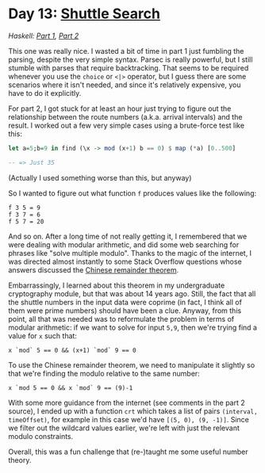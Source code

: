 # Day 13: [Shuttle Search](https://adventofcode.com/2020/day/13)

*Haskell: [Part 1](https://github.com/DestyNova/advent_of_code_2020/blob/main/day13/Part1.hs), [Part 2](https://github.com/DestyNova/advent_of_code_2020/blob/main/day13/Part1.hs)*

This one was really nice. I wasted a bit of time in part 1 just fumbling the parsing, despite the very simple syntax. Parsec is really powerful, but I still stumble with parses that require backtracking. That seems to be required whenever you use the `choice` or `<|>` operator, but I guess there are some scenarios where it isn't needed, and since it's relatively expensive, you have to do it explicitly.

For part 2, I got stuck for at least an hour just trying to figure out the relationship between the route numbers (a.k.a. arrival intervals) and the result. I worked out a few very simple cases using a brute-force test like this:
```haskell
let a=5;b=9 in find (\x -> mod (x+1) b == 0) $ map (*a) [0..500]

-- => Just 35
```
(Actually I used something worse than this, but anyway)

So I wanted to figure out what function `f` produces values like the following:
```
f 3 5 = 9
f 3 7 = 6
f 5 7 = 20
```
And so on. After a long time of not really getting it, I remembered that we were dealing with modular arithmetic, and did some web searching for phrases like "solve multiple modulo". Thanks to the magic of the internet, I was directed almost instantly to some Stack Overflow questions whose answers discussed the [Chinese remainder theorem](https://nrich.maths.org/5466).

Embarrassingly, I learned about this theorem in my undergraduate cryptography module, but that was about 14 years ago. Still, the fact that all the shuttle numbers in the input data were coprime (in fact, I think all of them were prime numbers) should have been a clue.
Anyway, from this point, all that was needed was to reformulate the problem in terms of modular arithmetic: if we want to solve for input `5,9`, then we're trying find a value for `x` such that:
```
x `mod` 5 == 0 && (x+1) `mod` 9 == 0
```
To use the Chinese remainder theorem, we need to manipulate it slightly so that we're finding the modulo relative to the same number:
```
x `mod 5 == 0 && x `mod` 9 == (9)-1
```
With some more guidance from the internet (see comments in the part 2 source), I ended up with a function `crt` which takes a list of pairs `(interval, timeOffset)`, for example in this case we'd have `[(5, 0), (9, -1)]`. Since we filter out the wildcard values earlier, we're left with just the relevant modulo constraints.

Overall, this was a fun challenge that (re-)taught me some useful number theory.
